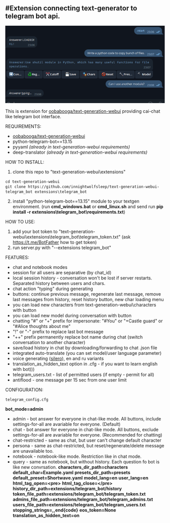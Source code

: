 #Extension connecting text-generator to telegram bot api.
-
![Image1](https://github.com/innightwolfsleep/storage/raw/main/textgen_telegram.PNG)

This is extension for [oobabooga/text-generation-webui](https://github.com/oobabooga/text-generation-webui) providing cai-chat like telegram bot interface.

REQUIREMENTS:
- [oobabooga/text-generation-webui](https://github.com/oobabooga/text-generation-webui)
- python-telegram-bot==13.15
- pyyaml _(already in text-generation-webui requirements)_
- deep-translator _(already in text-generation-webui requirements)_

HOW TO INSTALL:
1) clone this repo to "text-generation-webui\extensions"
```
cd text-generation-webui
git clone https://github.com/innightwolfsleep/text-generation-webui-telegram_bot extensions\telegram_bot
```
2) install "python-telegram-bot==13.15" module to your textgen environment. (run **cmd_windows.bat** or **cmd_linux.sh** and send run **pip install -r extensions\telegram_bot\requirements.txt**)

HOW TO USE:
1) add your bot token to "text-generation-webui\extensions\telegram_bot\telegram_token.txt" (ask https://t.me/BotFather how to get token)
2) run server.py with "--extensions telegram_bot"

FEATURES:
- chat and notebook modes
- session for all users are separative (by chat_id)
- local session history - conversation won't be lost if server restarts. Separated history between users and chars.
- chat action "typing" during generating
- buttons: continue previous message, regenerate last message, remove last messages from history, reset history button, new char loading menu
- you can load new characters from text-generation-webui\characters with button
- you can load new model during conversation with button
- chatting "#" or "+" prefix for impersonate: "#You" or "+Castle guard" or "#Alice thoughts about me"
- "!" or "-" prefix to replace last bot message
- "++" prefix permanently replace bot name during chat (switch conversation to another character)
- save/load history in chat by downloading/forwarding to chat .json file
- integrated auto-translate (you can set model/user language parameter) 
- voice generating ([silero](https://github.com/snakers4/silero-models)), en and ru variants
- translation_as_hidden_text option in .cfg - if you want to learn english with bot)))
- telegram_users.txt - list of permitted users (if empty - permit for all)
- antiflood - one message per 15 sec from one user limit



CONFIGURATION:
  ```
telegram_config.cfg
  ```
  **bot_mode=admin**  
  - admin - bot answer for everyone in chat-like mode. All buttons, include settings-for-all are avariable for everyone. (Default)
  - chat - bot answer for everyone in chat-like mode. All buttons, exclude settings-for-all are avariable for everyone. (Recommended for chatting)
  - chat-restricted - same as chat, but user can't change default character
  - persona - same as chat-restricted, but reset/regenerate/delete message are unavailable too. 
  - notebook - notebook-like mode. Restriction like in chat mode.
  - query - same as notebook, but without history. Each question fo bot is like new convrsation.
  **characters_dir_path=characters**
  **default_char=Example.yaml**
  **presets_dir_path=presets**
  **default_preset=Shortwave.yaml**
  **model_lang=en**
  **user_lang=en**
  **html_tag_open=\<pre\>**
  **html_tag_close=\<\/pre\>**
  **history_dir_path=extensions/telegram_bot/history**
  **token_file_path=extensions/telegram_bot/telegram_token.txt**
  **admins_file_path=extensions/telegram_bot/telegram_admins.txt**
  **users_file_path=extensions/telegram_bot/telegram_users.txt**
  **stopping_strings=<END>,<START>,end{code}**
  **eos_token=None**
  **translation_as_hidden_text=on**
